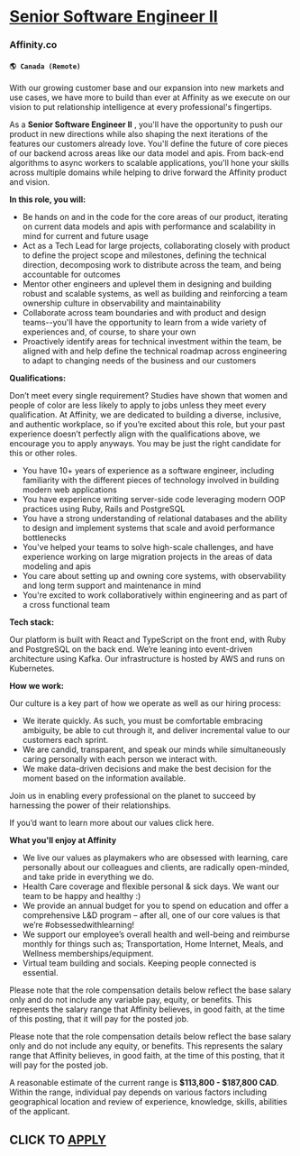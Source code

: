 # [Senior Software Engineer II](https://www.remotewlb.com/apply/senior-software-engineer-ii-129387)  
### Affinity.co  
#### `🌎 Canada (Remote)`  

With our growing customer base and our expansion into new markets and use cases, we have more to build than ever at Affinity as we execute on our vision to put relationship intelligence at every professional's fingertips.

As a **Senior Software Engineer II** , you'll have the opportunity to push our product in new directions while also shaping the next iterations of the features our customers already love. You'll define the future of core pieces of our backend across areas like our data model and apis. From back-end algorithms to async workers to scalable applications, you'll hone your skills across multiple domains while helping to drive forward the Affinity product and vision.

**In this role, you will:**

  * Be hands on and in the code for the core areas of our product, iterating on current data models and apis with performance and scalability in mind for current and future usage
  * Act as a Tech Lead for large projects, collaborating closely with product to define the project scope and milestones, defining the technical direction, decomposing work to distribute across the team, and being accountable for outcomes
  * Mentor other engineers and uplevel them in designing and building robust and scalable systems, as well as building and reinforcing a team ownership culture in observability and maintainability
  * Collaborate across team boundaries and with product and design teams--you'll have the opportunity to learn from a wide variety of experiences and, of course, to share your own
  * Proactively identify areas for technical investment within the team, be aligned with and help define the technical roadmap across engineering to adapt to changing needs of the business and our customers

**Qualifications:**

Don’t meet every single requirement? Studies have shown that women and people of color are less likely to apply to jobs unless they meet every qualification. At Affinity, we are dedicated to building a diverse, inclusive, and authentic workplace, so if you’re excited about this role, but your past experience doesn’t perfectly align with the qualifications above, we encourage you to apply anyways. You may be just the right candidate for this or other roles.

  * You have 10+ years of experience as a software engineer, including familiarity with the different pieces of technology involved in building modern web applications
  * You have experience writing server-side code leveraging modern OOP practices using Ruby, Rails and PostgreSQL
  * You have a strong understanding of relational databases and the ability to design and implement systems that scale and avoid performance bottlenecks
  * You've helped your teams to solve high-scale challenges, and have experience working on large migration projects in the areas of data modeling and apis
  * You care about setting up and owning core systems, with observability and long term support and maintenance in mind
  * You're excited to work collaboratively within engineering and as part of a cross functional team

**Tech stack:**

Our platform is built with React and TypeScript on the front end, with Ruby and PostgreSQL on the back end. We’re leaning into event-driven architecture using Kafka. Our infrastructure is hosted by AWS and runs on Kubernetes.

**How we work:**

Our culture is a key part of how we operate as well as our hiring process:

  * We iterate quickly. As such, you must be comfortable embracing ambiguity, be able to cut through it, and deliver incremental value to our customers each sprint.
  * We are candid, transparent, and speak our minds while simultaneously caring personally with each person we interact with. 
  * We make data-driven decisions and make the best decision for the moment based on the information available.

Join us in enabling every professional on the planet to succeed by harnessing the power of their relationships.

If you’d want to learn more about our values click here.

**What you'll enjoy at Affinity**

  * We live our values as playmakers who are obsessed with learning, care personally about our colleagues and clients, are radically open-minded, and take pride in everything we do.
  * Health Care coverage and flexible personal & sick days. We want our team to be happy and healthy :)
  * We provide an annual budget for you to spend on education and offer a comprehensive L&D program – after all, one of our core values is that we’re #obsessedwithlearning! 
  * We support our employee’s overall health and well-being and reimburse monthly for things such as; Transportation, Home Internet, Meals, and Wellness memberships/equipment.
  * Virtual team building and socials. Keeping people connected is essential.

Please note that the role compensation details below reflect the base salary only and do not include any variable pay, equity, or benefits. This represents the salary range that Affinity believes, in good faith, at the time of this posting, that it will pay for the posted job.

Please note that the role compensation details below reflect the base salary only and do not include any equity, or benefits. This represents the salary range that Affinity believes, in good faith, at the time of this posting, that it will pay for the posted job.

A reasonable estimate of the current range is  **$113,800 - $187,800 CAD**. Within the range, individual pay depends on various factors including geographical location and review of experience, knowledge, skills, abilities of the applicant.

  
## CLICK TO [APPLY](https://www.remotewlb.com/apply/senior-software-engineer-ii-129387)

